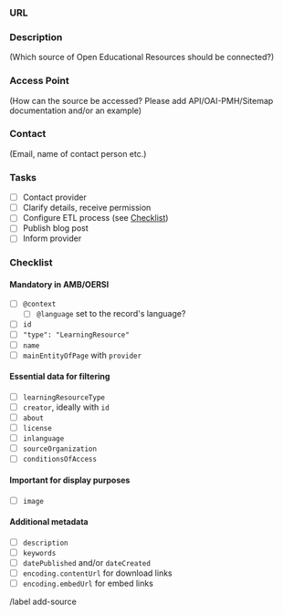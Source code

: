 ### URL

### Description
(Which source of Open Educational Resources should be connected?)

### Access Point
(How can the source be accessed? Please add API/OAI-PMH/Sitemap documentation and/or an example)

### Contact
(Email, name of contact person etc.)

### Tasks

- [ ] Contact provider
- [ ] Clarify details, receive permission
- [ ] Configure ETL process (see [Checklist](#Checklist))
- [ ] Publish blog post
- [ ] Inform provider

### Checklist

#### Mandatory in AMB/OERSI

- [ ] `@context`
    - [ ] `@language` set to the record's language?
- [ ] `id`
- [ ] `"type": "LearningResource"`
- [ ] `name`
- [ ] `mainEntityOfPage` with `provider`

#### Essential data for filtering

- [ ] `learningResourceType`
- [ ] `creator`, ideally with `id`
- [ ] `about`
- [ ] `license`
- [ ] `inlanguage`
- [ ] `sourceOrganization`
- [ ] `conditionsOfAccess`

#### Important for display purposes

- [ ] `image`

#### Additional metadata

- [ ] `description`
- [ ] `keywords`
- [ ] `datePublished` and/or `dateCreated`
- [ ] `encoding.contentUrl` for download links
- [ ] `encoding.embedUrl` for embed links

/label add-source

